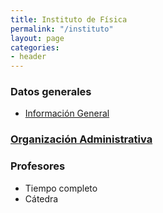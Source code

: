 ```yaml
---
title: Instituto de Física
permalink: "/instituto"
layout: page
categories:
- header
---
```

### Datos generales
* [Información General](files/general-info)

### [Organización Administrativa](personal/files/admin)

### Profesores
* Tiempo completo
* Cátedra


